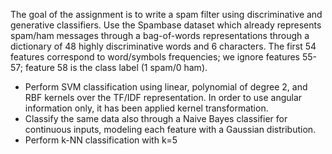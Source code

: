 The goal of the assignment is to write a spam filter using discriminative and generative classifiers. Use the Spambase dataset which already represents spam/ham messages through a bag-of-words representations through a dictionary of 48 highly discriminative words and 6 characters. The first 54 features correspond to word/symbols frequencies; we ignore features 55-57; feature 58 is the class label (1 spam/0 ham).
- Perform SVM classification using linear, polynomial of degree 2, and RBF kernels over the TF/IDF representation.
  In order to use angular information only, it has been applied kernel transformation.
- Classify the same data also through a Naive Bayes classifier for continuous inputs, modeling each feature with a Gaussian distribution.
- Perform k-NN classification with k=5
